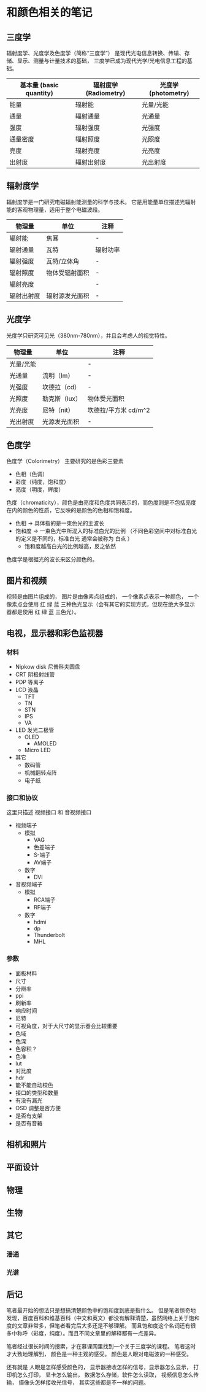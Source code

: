 # 和颜色相关的笔记

## 三度学

辐射度学、光度学及色度学（简称“三度学”）
是现代光电信息转换、传输、存储、显示、测量与计量技术的基础，
三度学已成为现代光学/光电信息工程的基础。


| 基本量 (basic quantity) | 辐射度学 (Radiometry) | 光度学(photometry) |
|-|-|-|
|能量|辐射能|光量/光能|
|通量|辐射通量|光通量|
|强度|辐射强度|光强度|
|通量密度|辐射照度|光照度|
|亮度|辐射亮度|光亮度|
|出射度|辐射出射度|光出射度|

## 辐射度学

辐射度学是一门研究电磁辐射能测量的科学与技术。
它是用能量单位描述光辐射能的客观物理量，适用于整个电磁波段。

|物理量|单位|注释|
|-|-|-|
|辐射能|焦耳|-|
|辐射通量|瓦特|辐射功率|
|辐射强度|瓦特/立体角|-|
|辐射照度|物体受辐射面积|-|
|辐射亮度| |-|
|辐射出射度|辐射源发光面积|-|

## 光度学

光度学只研究可见光（380nm-780nm），并且会考虑人的视觉特性。

|物理量|单位|注释|
|-|-|-|
|光量/光能| |-|
|光通量|流明（lm）|-|
|光强度|坎德拉（cd）|-|
|光照度|勒克斯（lux）|物体受光面积|
|光亮度|尼特（nit）|坎德拉/平方米 cd/m^2|
|光出射度|光源发光面积|-|

## 色度学

色度学（Colorimetry）
主要研究的是色彩三要素
- 色相（色调）
- 彩度（纯度，饱和度）
- 亮度（明度，辉度）

色度（chromaticity），颜色是由亮度和色度共同表示的，而色度则是不包括亮度在内的颜色的性质，它反映的是颜色的色相和饱和度。

- 色相 -> 具体指的是一束色光的主波长
- 饱和度 -> 一束色光中所混入的标准白光的比例 （不同色彩空间中对标准白光的定义是不同的，标准白光 通常会被称为 白点 ）
    - 饱和度越高白光的比例越高，反之依然

色度学是根据光的波长来区分颜色的。

## 图片和视频

视频是由图片组成的，
图片是由像素点组成的，
一个像素点表示一种颜色，
一个像素点会使用 红 绿 蓝 三种色光显示（会有其它的实现方式，但现在绝大多显示器都是使用 红 绿 蓝 三色光）。

## 电视，显示器和彩色监视器

### 材料

- Nipkow disk 尼普科夫圆盘
- CRT 阴极射线管
- PDP 等离子
- LCD 液晶
    - TFT
    - TN
    - STN
    - IPS
    - VA
- LED 发光二极管
    - OLED
        - AMOLED
    - Micro LED
- 其它
    - 数码管
    - 机械翻转点阵
    - 电子纸

### 接口和协议

这里只描述 视频接口 和 音视频接口

- 视频端子
    - 模拟
        - VAG
        - 色差端子
        - S-端子
        - AV端子
    - 数字
        - DVI
- 音视频端子
    - 模拟
        - RCA端子
        - RF端子
    - 数字
        - hdmi
        - dp
        - Thunderbolt
        - MHL

### 参数

- 面板材料
- 尺寸
- 分辨率
- ppi
- 刷新率
- 响应时间
- 尼特
- 可视角度，对于大尺寸的显示器会比较重要
- 色域
- 色深
- 色容积？
- 色准
- lut
- 对比度
- hdr
- 能不能自动校色
- 接口的类型和数量
- 有没有漏光
- OSD 调整是否方便
- 是否有支架
- 是否有音箱

## 相机和照片
## 平面设计
## 物理
## 生物
## 其它
### 潘通
### 光谱
## 后记

笔者最开始的想法只是想搞清楚颜色中的饱和度到底是指什么。
但是笔者惊奇地发现，百度百科和维基百科（中文和英文）都没有解释清楚，虽然网络上关于饱和度的文章非常多，但笔者看完后大多还是不够理解。
而且饱和度这个名词还有很多中称呼（彩度，纯度）。而且不同文章里的解释都有一点差异。

笔者经过很长时间的搜索，才在慕课网里找到一个关于三度学的课程。
笔者这时才大致地理解到，
颜色是一种主观的感受。
颜色是人眼对电磁波的一种感受。

还有就是
人眼是怎样感受颜色的，
显示器接收怎样的信号，显示器怎么显示，
打印机怎么打印，
显卡怎么输出，
数据怎么存储，软件怎么读取，
视频信息怎么传输，
摄像头怎样接收光信号，
其实这些都是不一样的问题。

<!--

光源 -> 人眼
光源 -> 对象物体 -> 人眼

源 -> 对象物体 -> 观察者


Photometry（光度学）：对象是眼睛
Radiometry（辐射度量学）：对象是实际能量


人眼是怎么感受到颜色的
物体为什么会呈现颜色
显示器是如何显示颜色的



为什么颜色会和亮度有关？
颜色随着光强度变化而变化的现象叫做贝楚德-朴尔克效应。
但在光谱上黄(527nm)﹑绿(503nm)﹑蓝(478nm)三点基本上不随光强而变。



点辐射源
点光源


投影仪的亮度一般用流明来标识，这个很好理解，和灯泡一样。
如果用投屏后测量的LUX来标识，那么投屏距离越远，测得的LUX就越小，描述起来就会麻烦一些了。

显示屏则一般使用nit来标识亮度。
显示屏用流明来标识的话明显是不合适的，因为显示屏越大，流明数必然越高。
用LUX来标识也可以，描述屏幕上每个单位面积发出的光通量。
用nit来描述则更精细，是Lux对立体角的微分，描述了屏幕每个位置某个方向上单位立体角的照度，就是亮度。
每个方向测量结果可能有所不同。

作者：浦夜
链接：https://zhuanlan.zhihu.com/p/539740506
来源：知乎
著作权归作者所有。商业转载请联系作者获得授权，非商业转载请注明出处。


简单来讲，在显示设备中，主动显示用尼特，被动显示用流明。

光亮度 = 光强度/发光面积


光通量 -> 流明
光强度 -> 坎德拉
光亮度 -> 尼特


球面度，也称为立弪（英语：steradian[注 1]，符号：sr）是立体角的国际单位。它可算是三维的弧度。


-->

